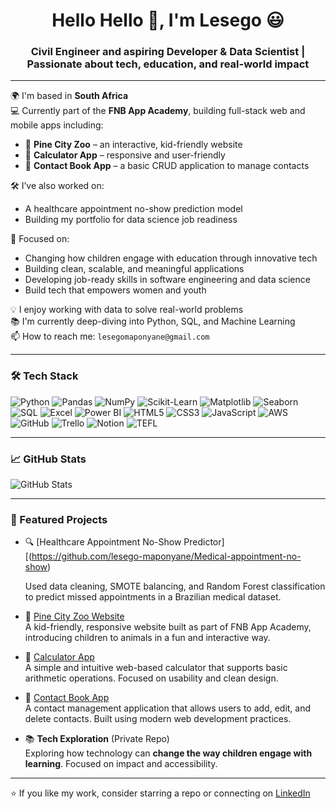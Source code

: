 <h1 align="center">Hello Hello 👋, I'm Lesego 😃 </h1>
<h3 align="center">Civil Engineer and aspiring Developer & Data Scientist | Passionate about tech, education, and real-world impact</h3>

---

🌍 I'm based in **South Africa**  
💻 Currently part of the **FNB App Academy**, building full-stack web and mobile apps including:  
- 🐾 **Pine City Zoo** – an interactive, kid-friendly website  
- 🧮 **Calculator App** – responsive and user-friendly  
- 📇 **Contact Book App** – a basic CRUD application to manage contacts

  
🛠️ I’ve also worked on:  
- A healthcare appointment no-show prediction model  
- Building my portfolio for data science job readiness


🎯 Focused on:
- Changing how children engage with education through innovative tech  
- Building clean, scalable, and meaningful applications  
- Developing job-ready skills in software engineering and data science    
- Build tech that empowers women and youth  


💡 I enjoy working with data to solve real-world problems  
📚 I'm currently deep-diving into Python, SQL, and Machine Learning  
📫 How to reach me: `lesegomaponyane@gmail.com`

---

### 🛠️ Tech Stack

![Python](https://img.shields.io/badge/Python-3776AB?style=for-the-badge&logo=python&logoColor=white)
![Pandas](https://img.shields.io/badge/Pandas-150458?style=for-the-badge&logo=pandas&logoColor=white)
![NumPy](https://img.shields.io/badge/NumPy-013243?style=for-the-badge&logo=numpy&logoColor=white)
![Scikit-Learn](https://img.shields.io/badge/Scikit--Learn-F7931E?style=for-the-badge&logo=scikit-learn&logoColor=white)
![Matplotlib](https://img.shields.io/badge/Matplotlib-11557C?style=for-the-badge&logo=plotly&logoColor=white)
![Seaborn](https://img.shields.io/badge/Seaborn-3776AB?style=for-the-badge&logoColor=white)
![SQL](https://img.shields.io/badge/SQL-4479A1?style=for-the-badge&logo=postgresql&logoColor=white)
![Excel](https://img.shields.io/badge/Excel-217346?style=for-the-badge&logo=microsoft-excel&logoColor=white)
![Power BI](https://img.shields.io/badge/Power%20BI-F2C811?style=for-the-badge&logo=powerbi&logoColor=black)
![HTML5](https://img.shields.io/badge/HTML5-E34F26?style=for-the-badge&logo=html5&logoColor=white)
![CSS3](https://img.shields.io/badge/CSS3-1572B6?style=for-the-badge&logo=css3&logoColor=white)
![JavaScript](https://img.shields.io/badge/JavaScript-F7DF1E?style=for-the-badge&logo=javascript&logoColor=black)
![AWS](https://img.shields.io/badge/AWS-232F3E?style=for-the-badge&logo=amazon-aws&logoColor=white)
![GitHub](https://img.shields.io/badge/GitHub-181717?style=for-the-badge&logo=github&logoColor=white)
![Trello](https://img.shields.io/badge/Trello-0052CC?style=for-the-badge&logo=trello&logoColor=white)
![Notion](https://img.shields.io/badge/Notion-000000?style=for-the-badge&logo=notion&logoColor=white)
![TEFL](https://img.shields.io/badge/TEFL-FF6F61?style=for-the-badge&logo=bookstack&logoColor=white)


---

### 📈 GitHub Stats

![GitHub Stats](https://github-readme-stats.vercel.app/api?username=lesego-maponyane&show_icons=true&theme=synthwave&hide=issues&count_private=true)


---

### 📌 Featured Projects

- 🔍 [Healthcare Appointment No-Show Predictor][(https://github.com/lesego-maponyane/Medical-appointment-no-show)
  
  Used data cleaning, SMOTE balancing, and Random Forest classification to predict missed appointments in a Brazilian medical dataset.

- 🐾 [Pine City Zoo Website](https://github.com/lesego-maponyane/Pine-City_Zoo)  
  A kid-friendly, responsive website built as part of FNB App Academy, introducing children to animals in a fun and interactive way.

- 🧮 [Calculator App](https://github.com/lesego-maponyane/Calculator_App)  
  A simple and intuitive web-based calculator that supports basic arithmetic operations. Focused on usability and clean design.

- 📇 [Contact Book App](https://github.com/lesego-maponyane/contact-book-app)  
  A contact management application that allows users to add, edit, and delete contacts. Built using modern web development practices.

- 📚 **Tech Exploration** (Private Repo)  
  Exploring how technology can **change the way children engage with learning**. Focused on impact and accessibility.
---

⭐ If you like my work, consider starring a repo or connecting on [LinkedIn](https://www.linkedin.com/in/lesego-maponyane)


